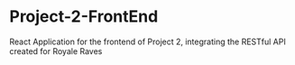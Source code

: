 # Project-2-FrontEnd
React Application for the frontend of Project 2, integrating the RESTful API created for Royale Raves
